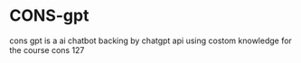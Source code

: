 # CONS-gpt
cons gpt is a ai chatbot backing by chatgpt api using costom knowledge for the course cons 127
